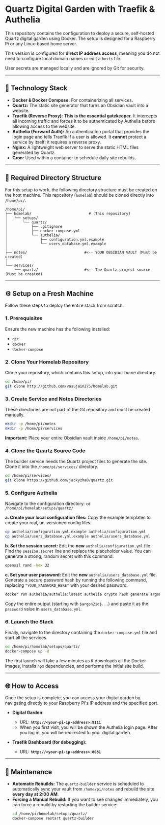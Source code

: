 # Quartz Digital Garden with Traefik & Authelia

This repository contains the configuration to deploy a secure, self-hosted Quartz digital garden using Docker. The setup is designed for a Raspberry Pi or any Linux-based home server.

This version is configured for **direct IP address access**, meaning you do not need to configure local domain names or edit a `hosts` file.

User secrets are managed locally and are ignored by Git for security.

---

## 🚀 Technology Stack

* **Docker & Docker Compose:** For containerizing all services.
* **Quartz:** The static site generator that turns an Obsidian vault into a website.
* **Traefik (Reverse Proxy):** **This is the essential gatekeeper.** It intercepts all incoming traffic and forces it to be authenticated by Authelia before allowing access to the website.
* **Authelia (Forward Auth):** An authentication portal that provides the login page and tells Traefik if a user is allowed. It **cannot** protect a service by itself; it requires a reverse proxy.
* **Nginx:** A lightweight web server to serve the static HTML files generated by Quartz.
* **Cron:** Used within a container to schedule daily site rebuilds.

---

## 📁 Required Directory Structure

For this setup to work, the following directory structure must be created on the host machine. This repository (`homelab`) should be cloned directly into `/home/pi/`.

```
/home/pi/
├── homelab/                          # (This repository)
│   └── setups/
│       └── quartz/
│           ├── .gitignore
│           ├── docker-compose.yml
│           └── authelia/
│               ├── configuration.yml.example
│               └── users_database.yml.example
│
├── notes/                          #<-- YOUR OBSIDIAN VAULT (Must be created)
│
└── services/
    └── quartz/                     #<-- The Quartz project source (Must be created)
```

---

## ⚙️ Setup on a Fresh Machine

Follow these steps to deploy the entire stack from scratch.

### 1. Prerequisites

Ensure the new machine has the following installed:
* `git`
* `docker`
* `docker-compose`

### 2. Clone Your Homelab Repository

Clone your repository, which contains this setup, into your home directory.

```bash
cd /home/pi/
git clone http://github.com/vasujain275/homelab.git
```

### 3. Create Service and Notes Directories

These directories are not part of the Git repository and must be created manually.

```bash
mkdir -p /home/pi/notes
mkdir -p /home/pi/services
```
**Important:** Place your entire Obsidian vault inside `/home/pi/notes`.

### 4. Clone the Quartz Source Code

The builder service needs the Quartz project files to generate the site. Clone it into the `/home/pi/services/` directory.

```bash
cd /home/pi/services/
git clone https://github.com/jackyzha0/quartz.git
```

### 5. Configure Authelia

Navigate to the configuration directory: `cd /home/pi/homelab/setups/quartz/`

**a. Create your local configuration files:**
Copy the example templates to create your real, un-versioned config files.
```bash
cp authelia/configuration.yml.example authelia/configuration.yml
cp authelia/users_database.yml.example authelia/users_database.yml
```

**b. Set the session secret:**
Edit the **new** `authelia/configuration.yml` file. Find the `session.secret` line and replace the placeholder value. You can generate a strong, random secret with this command:
```bash
openssl rand -hex 32
```

**c. Set your user password:**
Edit the **new** `authelia/users_database.yml` file. Generate a secure password hash by running the following command, replacing `"YOUR_PASSWORD_HERE"` with your desired password.
```bash
docker run authelia/authelia:latest authelia crypto hash generate argon2 --password "YOUR_PASSWORD_HERE"
```
Copy the entire output (starting with `$argon2id$...`) and paste it as the `password` value in `users_database.yml`.

### 6. Launch the Stack

Finally, navigate to the directory containing the `docker-compose.yml` file and start all the services.

```bash
cd /home/pi/homelab/setups/quartz/
docker-compose up -d
```
The first launch will take a few minutes as it downloads all the Docker images, installs `npm` dependencies, and performs the initial site build.

---

## 🌐 How to Access

Once the setup is complete, you can access your digital garden by navigating directly to your Raspberry Pi's IP address and the specified port.

* **Digital Garden:**
    * URL: **`http://<your-pi-ip-address>:9111`**
    * When you first visit, you will be shown the Authelia login page. After you log in, you will be redirected to your digital garden.

* **Traefik Dashboard (for debugging):**
    * URL: **`http://<your-pi-ip-address>:8081`**

---

## 🔄 Maintenance

* **Automatic Rebuilds:** The `quartz-builder` service is scheduled to automatically sync your vault from `/home/pi/notes` and rebuild the site **every day at 2:00 AM**.
* **Forcing a Manual Rebuild:** If you want to see changes immediately, you can force a rebuild by restarting the builder service:
    ```bash
    cd /home/pi/homelab/setups/quartz/
    docker-compose restart quartz-builder
    ```
